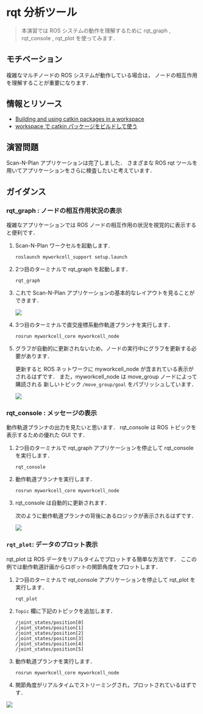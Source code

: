 # rqt 分析ツール

> 本演習では ROS システムの動作を理解するために
  rqt_graph ,
  rqt_console ,
  rqt_plot
  を使ってみます．


## モチベーション

複雑なマルチノードの ROS システムが動作している場合は，
ノードの相互作用を理解することが重要になります．


## 情報とリソース

* [Building and using catkin packages in a workspace](http://wiki.ros.org/catkin/Tutorials/using_a_workspace)
* [workspace で catkin パッケージをビルドして使う](http://wiki.ros.org/ja/catkin/Tutorials/using_a_workspace)


## 演習問題

Scan-N-Plan アプリケーションは完了しました．
さまざまな ROS rqt ツールを用いてアプリケーションをさらに検査したいと考えています．


## ガイダンス

### rqt_graph : ノードの相互作用状況の表示

複雑なアプリケーションでは ROS ノードの相互作用の状況を視覚的に表示すると便利です．

 1. Scan-N-Plan ワークセルを起動します．

    ```
    roslaunch myworkcell_support setup.launch
    ```

 1. 2つ目のターミナルで rqt_graph を起動します．

    ```
    rqt_graph
    ```

 1. これで Scan-N-Plan アプリケーションの基本的なレイアウトを見ることができます．

    ![](../../_static/basic_rqt_graph.png)

 1. 3つ目のターミナルで直交座標系動作軌道プランナを実行します．

    ```
    rosrun myworkcell_core myworkcell_node
    ```

 1. グラフが自動的に更新されないため，ノードの実行中にグラフを更新する必要があります．

    更新すると ROS ネットワークに myworkcell_node が含まれている表示がされるはずです．
    また，myworkcell_node は move_group ノードによって購読される
    新しいトピック `/move_group/goal` をパブリッシュしています．

    ![](../../_static/planned_rqt_graph.png)


### rqt_console : メッセージの表示

動作軌道プランナの出力を見たいと思います．
rqt_console は ROS トピックを表示するための優れた GUI です．

 1. 2つ目のターミナルで rqt_graph アプリケーションを停止して
    rqt_console を実行します．

    ```
    rqt_console
    ```

 1. 動作軌道プランナを実行します．

    ```
    rosrun myworkcell_core myworkcell_node
    ```

 1. rqt_console は自動的に更新されます．

    次のように動作軌道プランナの背後にあるロジックが表示されるはずです．

    ![](../../_static/rqt_console_output.png)


### `rqt_plot`: データのプロット表示

 rqt_plot は ROS データをリアルタイムでプロットする簡単な方法です．
 ここの例では動作軌道計画からロボットの関節角度をプロットします．

 1. 2つ目のターミナルで rqt_console アプリケーションを停止して
    rqt_plot を実行します．

    ```
    rqt_plot
    ```

 1. `Topic` 欄に下記のトピックを追加します．

    ```
    /joint_states/position[0]
    /joint_states/position[1]
    /joint_states/position[2]
    /joint_states/position[3]
    /joint_states/position[4]
    /joint_states/position[5]
    ```

 1. 動作軌道プランナを実行します．

    ```
    rosrun myworkcell_core myworkcell_node
    ```

 1. 関節角度がリアルタイムでストリーミングされ，プロットされているはずです．

 ![](../../_static/plot.png)

